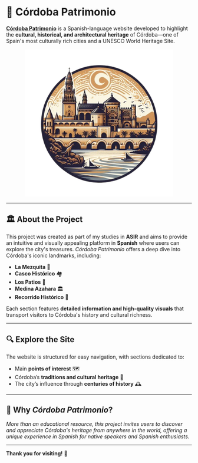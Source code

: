 # 🌟 Córdoba Patrimonio

[**Córdoba Patrimonio**](https://salrox.github.io/Cordoba-Patrimonio/) is a Spanish-language website developed to highlight the **cultural, historical, and architectural heritage** of Córdoba—one of Spain's most culturally rich cities and a UNESCO World Heritage Site.
<div align="center">
<a href="https://salrox.github.io/Cordoba-Patrimonio/" target="_blank"><img src="./img/logosinfondo.png" width="400" alt="Córdoba Patrimonio"></a>
</div>

---

## 🏛️ About the Project

This project was created as part of my studies in **ASIR** and aims to provide an intuitive and visually appealing platform in **Spanish** where users can explore the city's treasures. *Córdoba Patrimonio* offers a deep dive into Córdoba's iconic landmarks, including:

- **La Mezquita** 🕌
- **Casco Histórico** 🏘️
- **Los Patios** 🌺
- **Medina Azahara** 🏛️
- **Recorrido Histórico** 📜

Each section features **detailed information and high-quality visuals** that transport visitors to Córdoba's history and cultural richness.

---

## 🔍 Explore the Site

The website is structured for easy navigation, with sections dedicated to:
- Main **points of interest** 🗺️
- Córdoba’s **traditions and cultural heritage** 🎉
- The city’s influence through **centuries of history** 🕰️

---

## 🎯 Why *Córdoba Patrimonio*?

*More than an educational resource, this project invites users to discover and appreciate Córdoba's heritage from anywhere in the world, offering a unique experience in Spanish for native speakers and Spanish enthusiasts.*

---

**Thank you for visiting!** 🙏
